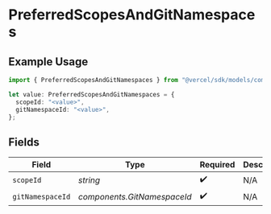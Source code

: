 # PreferredScopesAndGitNamespaces

## Example Usage

```typescript
import { PreferredScopesAndGitNamespaces } from "@vercel/sdk/models/components";

let value: PreferredScopesAndGitNamespaces = {
  scopeId: "<value>",
  gitNamespaceId: "<value>",
};
```

## Fields

| Field                       | Type                        | Required                    | Description                 |
| --------------------------- | --------------------------- | --------------------------- | --------------------------- |
| `scopeId`                   | *string*                    | :heavy_check_mark:          | N/A                         |
| `gitNamespaceId`            | *components.GitNamespaceId* | :heavy_check_mark:          | N/A                         |